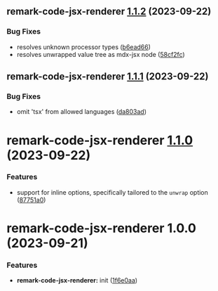 ## remark-code-jsx-renderer [1.1.2](https://github.com/bent10/remark-plugins/compare/remark-code-jsx-renderer@1.1.1...remark-code-jsx-renderer@1.1.2) (2023-09-22)


### Bug Fixes

* resolves unknown processor types ([b6ead66](https://github.com/bent10/remark-plugins/commit/b6ead66e5567f252eb748510e2546c3b6a08e703))
* resolves unwrapped value tree as mdx-jsx node ([58cf2fc](https://github.com/bent10/remark-plugins/commit/58cf2fc916974b3f9e35b508701984e58b490a32))

## remark-code-jsx-renderer [1.1.1](https://github.com/bent10/remark-plugins/compare/remark-code-jsx-renderer@1.1.0...remark-code-jsx-renderer@1.1.1) (2023-09-22)


### Bug Fixes

* omit 'tsx' from allowed languages ([da803ad](https://github.com/bent10/remark-plugins/commit/da803addd8b067f3787f724d87b4989b4a94c5a6))

# remark-code-jsx-renderer [1.1.0](https://github.com/bent10/remark-plugins/compare/remark-code-jsx-renderer@1.0.0...remark-code-jsx-renderer@1.1.0) (2023-09-22)


### Features

* support for inline options, specifically tailored to the `unwrap` option ([87751a0](https://github.com/bent10/remark-plugins/commit/87751a052a0a82b7f84e7b4f5bdcca903673e060))

# remark-code-jsx-renderer 1.0.0 (2023-09-21)


### Features

* **remark-code-jsx-renderer:** init ([1f6e0aa](https://github.com/bent10/remark-plugins/commit/1f6e0aa14ddbc5aabc886e7aaca603dfa5a220b7))
